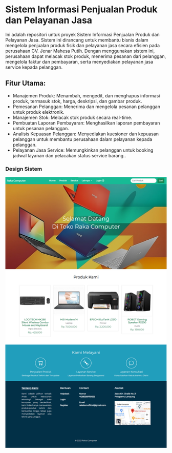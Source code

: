 # Sistem Informasi Penjualan Produk dan Pelayanan Jasa

Ini adalah repositori untuk proyek Sistem Informasi Penjualan Produk dan Pelayanan Jasa. Sistem ini dirancang untuk membantu bisnis dalam mengelola penjualan produk fisik dan pelayanan jasa secara efisien pada perusahaan CV. Jenar Mahesa Putih. Dengan menggunakan sistem ini, perusahaan dapat melacak stok produk, menerima pesanan dari pelanggan, mengelola faktur dan pembayaran, serta menyediakan pelayanan jasa service kepada pelanggan.

## Fitur Utama:
- Manajemen Produk: Menambah, mengedit, dan menghapus informasi produk, termasuk stok, harga, deskripsi, dan gambar produk.
- Pemesanan Pelanggan: Menerima dan mengelola pesanan pelanggan untuk produk elektronik.
- Manajemen Stok: Melacak stok produk secara real-time.
- Pembuatan Laporan Pembayaran: Menghasilkan laporan pembayaran untuk pesanan pelanggan.
- Analisis Kepuasan Pelanggan: Menyediakan kuesioner dan kepuasan pelanggan untuk membantu perusahaan dalam pelayanan kepada pelanggan.
- Pelayanan Jasa Service: Memungkinkan pelanggan untuk booking jadwal layanan dan pelacakan status service barang..

### Design Sistem
![Contoh Sistem Informasi Penjualan](gambar/1.png)
